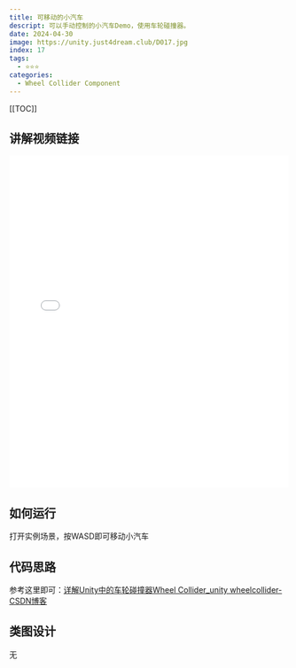 ```yaml
---
title: 可移动的小汽车
descript: 可以手动控制的小汽车Demo，使用车轮碰撞器。
date: 2024-04-30
image: https://unity.just4dream.club/D017.jpg
index: 17
tags:
  - ⭐️⭐️⭐️
categories:
  - Wheel Collider Component
---
```


[[TOC]]

## 讲解视频链接
<iframe
  src="//player.bilibili.com/player.html?isOutside=true&aid=597382013&bvid=BV14B4y1Q7eP&cid=814735357&p=1&high_quality=1&danmaku=1&as_wide=1"
  allowfullscreen="allowfullscreen"
  width="100%"
  height="600"
  scrolling="no"
  frameborder="0"
  sandbox="allow-top-navigation allow-same-origin allow-forms allow-scripts"
>
</iframe>

## 如何运行
打开实例场景，按WASD即可移动小汽车

## 代码思路

参考这里即可：[详解Unity中的车轮碰撞器Wheel Collider_unity wheelcollider-CSDN博客](https://blog.csdn.net/weixin_43147385/article/details/124266796)

## 类图设计
无
